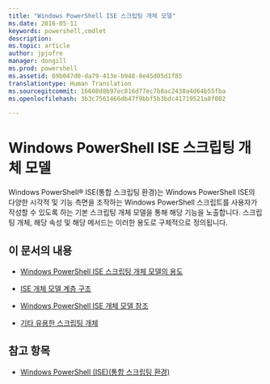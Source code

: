 ```yaml
---
title: "Windows PowerShell ISE 스크립팅 개체 모델"
ms.date: 2016-05-11
keywords: powershell,cmdlet
description: 
ms.topic: article
author: jpjofre
manager: dongill
ms.prod: powershell
ms.assetid: 69b047d0-da79-413e-b948-8e45d05d1f85
translationtype: Human Translation
ms.sourcegitcommit: 16608d8b97ec816d77ec7b8ac2438a4d64b55fba
ms.openlocfilehash: 3b3c7561466db47f9bbf5b3bdc41719521a8f002

---
```


# Windows PowerShell ISE 스크립팅 개체 모델
  Windows PowerShell® ISE(통합 스크립팅 환경)는 Windows PowerShell ISE의 다양한 시각적 및 기능 측면을 조작하는 Windows PowerShell 스크립트를 사용자가 작성할 수 있도록 하는 기본 스크립팅 개체 모델을 통해 해당 기능을 노출합니다. 스크립팅 개체, 해당 속성 및 해당 메서드는 이러한 용도로 구체적으로 정의됩니다.

## 이 문서의 내용

-   [Windows PowerShell ISE 스크립팅 개체 모델의 용도](Purpose-of-the-Windows-PowerShell-ISE-Scripting-Object-Model.md)

-   [ISE 개체 모델 계층 구조](The-ISE-Object-Model-Hierarchy.md)

-   [Windows PowerShell ISE 개체 모델 참조](Windows-PowerShell-ISE-Object-Model-Reference.md)

-   [기타 유용한 스크립팅 개체](../../getting-started/cookbooks/Other-Useful-Scripting-Objects.md)

## 참고 항목
- [Windows PowerShell &#40;ISE&#41;(통합 스크립팅 환경)](../../getting-started/fundamental/Windows-PowerShell-Integrated-Scripting-Environment--ISE-.md)

  



<!--HONumber=Oct16_HO1-->


